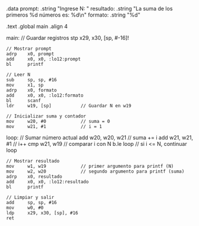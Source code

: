 

.data
    prompt:     .string "Ingrese N: "
    resultado:  .string "La suma de los primeros %d números es: %d\n"
    formato:    .string "%d"

.text
.global main
.align 4

main:
    // Guardar registros
    stp     x29, x30, [sp, #-16]!

    // Mostrar prompt
    adrp    x0, prompt
    add     x0, x0, :lo12:prompt
    bl      printf

    // Leer N
    sub     sp, sp, #16
    mov     x1, sp
    adrp    x0, formato
    add     x0, x0, :lo12:formato
    bl      scanf
    ldr     w19, [sp]           // Guardar N en w19

    // Inicializar suma y contador
    mov     w20, #0             // suma = 0
    mov     w21, #1             // i = 1

loop:
    // Sumar número actual
    add     w20, w20, w21       // suma += i
    add     w21, w21, #1        // i++
    cmp     w21, w19            // comparar i con N
    b.le    loop               // si i <= N, continuar loop

    // Mostrar resultado
    mov     w1, w19             // primer argumento para printf (N)
    mov     w2, w20             // segundo argumento para printf (suma)
    adrp    x0, resultado
    add     x0, x0, :lo12:resultado
    bl      printf

    // Limpiar y salir
    add     sp, sp, #16
    mov     w0, #0
    ldp     x29, x30, [sp], #16
    ret
